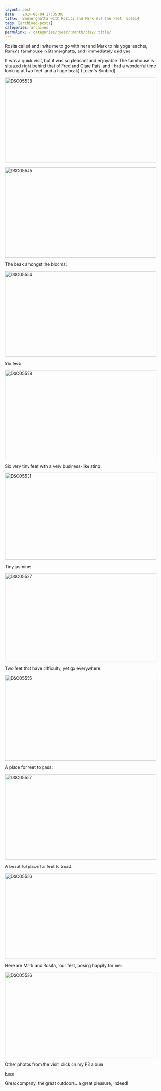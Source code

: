 ```yaml
---
layout: post
date:	2014-06-04 17:35:00
title:  Bannerghatta with Rosita and Mark All the Feet, 030614
tags: [archived-posts]
categories: archives
permalink: /:categories/:year/:month/:day/:title/
---
```

Rosita called and invite me to go with her and Mark to his yoga teacher, Rama's farmhouse in Bannerghatta, and I immediately said yes.

It was a quick visit, but it was so pleasant and enjoyable. The farmhouse is situated right behind that of Fred and Clare Pais..and I had a wonderful time looking at two feet (and a huge beak) (Loten's Sunbird)

<a href="https://www.flickr.com/photos/86494503@N00/14321167906" title="DSC05538 by mohandep, on Flickr"><img src="https://farm3.staticflickr.com/2901/14321167906_c7a030ebf0.jpg" width="500" height="281" alt="DSC05538"></a>

<a href="https://www.flickr.com/photos/86494503@N00/14157644109" title="DSC05545 by mohandep, on Flickr"><img src="https://farm4.staticflickr.com/3864/14157644109_9663dc1e7a.jpg" width="500" height="297" alt="DSC05545"></a>

The beak amongst the blooms:

<a href="https://www.flickr.com/photos/86494503@N00/14157706580" title="DSC05554 by mohandep, on Flickr"><img src="https://farm6.staticflickr.com/5547/14157706580_0272703155.jpg" width="500" height="281" alt="DSC05554"></a>

<lj-cut text="more...">

Six feet:

<a href="https://www.flickr.com/photos/86494503@N00/14157640288" title="DSC05528 by mohandep, on Flickr"><img src="https://farm3.staticflickr.com/2905/14157640288_dc40e95e0c.jpg" width="500" height="293" alt="DSC05528"></a>

Six very tiny feet with a very business-like sting:

<a href="https://www.flickr.com/photos/86494503@N00/14157703220" title="DSC05531 by mohandep, on Flickr"><img src="https://farm3.staticflickr.com/2919/14157703220_2717b05a57.jpg" width="500" height="286" alt="DSC05531"></a>

Tiny jasmine:

<a href="https://www.flickr.com/photos/86494503@N00/14342681262" title="DSC05537 by mohandep, on Flickr"><img src="https://farm3.staticflickr.com/2930/14342681262_da71374785.jpg" width="500" height="290" alt="DSC05537"></a>

Two feet that have difficulty, yet go everywhere:

<a href="https://www.flickr.com/photos/86494503@N00/14344301345" title="DSC05555 by mohandep, on Flickr"><img src="https://farm4.staticflickr.com/3894/14344301345_5b88519b9f.jpg" width="500" height="281" alt="DSC05555"></a>

A place for feet to pass:

<a href="https://www.flickr.com/photos/86494503@N00/14321174846" title="DSC05557 by mohandep, on Flickr"><img src="https://farm6.staticflickr.com/5239/14321174846_c1bedb5077.jpg" width="500" height="281" alt="DSC05557"></a>


A beautiful place for feet to tread:

<a href="https://www.flickr.com/photos/86494503@N00/14157647158" title="DSC05556 by mohandep, on Flickr"><img src="https://farm4.staticflickr.com/3887/14157647158_413239f852.jpg" width="500" height="281" alt="DSC05556"></a>

</lj-cut>

Here are Mark and Rosita, four feet, posing happily for me:

<a href="https://www.flickr.com/photos/86494503@N00/14344295445" title="DSC05526 by mohandep, on Flickr"><img src="https://farm4.staticflickr.com/3864/14344295445_d8133086da.jpg" width="500" height="281" alt="DSC05526"></a>

Other photos from the visit, click on my FB album

<a href="https://www.facebook.com/deemopahan/media_set?set=a.10152229648253878.1073742179.587058877&type=3"> here </a>

Great company, the great outdoors...a great pleasure, indeed!
